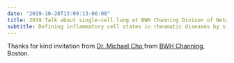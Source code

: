 ```yaml
---
date: "2019-10-28T13:09:13-06:00"
title: 2019 Talk about single-cell lung at BWH Channing Divison of Network Medicine
subtitle: Defining inflammatory cell states in rheumatic diseases by single cell multi-omics integration
---
```

Thanks for kind invitation from [Dr. Michael Cho ](https://researchfaculty.brighamandwomens.org/BRIProfile.aspx?id=3934) from [BWH Channing](https://www.brighamandwomens.org/research/departments/channing-division-of-network-medicine/overview), Boston.


